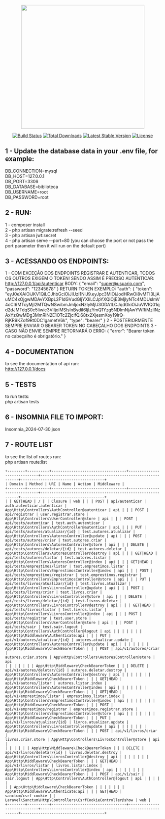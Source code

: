 <p align="center"><a href="https://laravel.com" target="_blank"><img src="https://raw.githubusercontent.com/laravel/art/master/logo-lockup/5%20SVG/2%20CMYK/1%20Full%20Color/laravel-logolockup-cmyk-red.svg" width="400"></a></p>

<p align="center">
<a href="https://travis-ci.org/laravel/framework"><img src="https://travis-ci.org/laravel/framework.svg" alt="Build Status"></a>
<a href="https://packagist.org/packages/laravel/framework"><img src="https://img.shields.io/packagist/dt/laravel/framework" alt="Total Downloads"></a>
<a href="https://packagist.org/packages/laravel/framework"><img src="https://img.shields.io/packagist/v/laravel/framework" alt="Latest Stable Version"></a>
<a href="https://packagist.org/packages/laravel/framework"><img src="https://img.shields.io/packagist/l/laravel/framework" alt="License"></a>
</p>

## 1 - Update the database data in your .env file, for example:

DB_CONNECTION=mysql<BR>
DB_HOST=127.0.0.1<BR>
DB_PORT=3306<BR>
DB_DATABASE=biblioteca<BR>
DB_USERNAME=root<BR>
DB_PASSWORD=root<BR>

## 2 - RUN:
1 - composer install<BR>
2 - php artisan migrate:refresh --seed<BR>
3 - php artisan jwt:secret<BR>
4 - php artisan serve --port=80 (you can choose the port or not pass the port parameter then it will run on the default port)<BR>

## 3 - ACESSANDO OS ENDPOINTS:
1 - COM EXCEÇÃO DOS ENDPOINTS REGISTRAR E AUTENTICAR, TODOS OS OUTROS EXIGEM O TOKEN!
SENDO ASSIM É PRECISO AUTENTICAR:
http://127.0.0.1/api/autenticar
BODY:
{
"email": "super@usuario.com",
"password": "12345678"
}
RETURN TOKEN EXEMPLO:
"auth": {
"token": "eyJ0eXAiOiJKV1QiLCJhbGciOiJIUzI1NiJ9.eyJpc3MiOiJodHRwOi8vMTI3LjAuMC4xOjgwMDAvYXBpL2F1dGVudGljYXIiLCJpYXQiOjE3MjIyNTc4MDUsImV4cCI6MTcyMjI2MTQwNSwibmJmIjoxNzIyMjU3ODA1LCJqdGkiOiJuVlVIQ01qd2dJMTdqS0c5Iiwic3ViIjoiMSIsInBydiI6IjIzYmQ1Yzg5NDlmNjAwYWRiMzllNzAxYzQwMDg3MmRiN2E1OTc2ZjcifQ.68tx2XjesmXoy19lrQ-RjKR9KZof9Rt0DC1gametV6k",
"type": "bearer"
}
2 - POSTERIORMENTE SEMPRE ENVIAR O BEARER TOKEN NO CABEÇALHO DOS ENDPOINTS
3 - CASO NÃO ENVIE SEMPRE RETORNARÁ O ERRO:
{
	"error": "Bearer token no cabeçalho é obrigatório."
}

## 4 - DOCUMENTATION
to see the documentation of api run:<BR>
http://127.0.0.1/docs<BR>


## 5 - TESTS
to run tests:<BR>
php artisan tests<BR>

## 6 - INSOMNIA FILE TO IMPORT:
Insomnia_2024-07-30.json<BR>

## 7 - ROUTE LIST
to see the list of routes run:<BR>
php artisan route:list<BR>
<code>
+--------+----------+----------------------------------+-----------------------------+------------------------------------------------------------+--------------------------------------+
| Domain | Method   | URI                              | Name                        | Action                                                     | Middleware                           |
+--------+----------+----------------------------------+-----------------------------+------------------------------------------------------------+--------------------------------------+
|        | GET|HEAD | /                                |                             | Closure                                                    | web                                  |
|        | POST     | api/autenticar                   | auth.autenticar.autenticar  | App\Http\Controllers\AuthController@autenticar             | api                                  |
|        | POST     | api/registrar                    | user.registrar.store        | App\Http\Controllers\UserController@store                  | api                                  |
|        | POST     | api/tests/autenticar             | test.auth.autenticar        | App\Http\Controllers\AuthController@autenticar             | api                                  |
|        | PUT      | api/tests/autores/atualizar/{id} | test.autores.atualizar      | App\Http\Controllers\AutoresController@update              | api                                  |
|        | POST     | api/tests/autores/criar          | test.autores.criar          | App\Http\Controllers\AutoresController@store               | api                                  |
|        | DELETE   | api/tests/autores/deletar/{id}   | test.autores.deletar        | App\Http\Controllers\AutoresController@destroy             | api                                  |
|        | GET|HEAD | api/tests/autores/listar         | test.autores.listar         | App\Http\Controllers\AutoresController@index               | api                                  |
|        | GET|HEAD | api/tests/emprestimos/listar     | test.emprestimos.listar     | App\Http\Controllers\EmprestimosController@index           | api                                  |
|        | POST     | api/tests/emprestimos/registrar  | test.emprestimos.registrar  | App\Http\Controllers\EmprestimosController@store           | api                                  |
|        | PUT      | api/tests/livros/atualizar/{id}  | test.livros.atualizar       | App\Http\Controllers\LivrosController@update               | api                                  |
|        | POST     | api/tests/livros/criar           | test.livros.criar           | App\Http\Controllers\LivrosController@store                | api                                  |
|        | DELETE   | api/tests/livros/deletar/{id}    | test.livros.deletar         | App\Http\Controllers\LivrosController@destroy              | api                                  |
|        | GET|HEAD | api/tests/livros/listar          | test.livros.listar          | App\Http\Controllers\LivrosController@index                | api                                  |
|        | POST     | api/tests/registrar              | test.user.store             | App\Http\Controllers\UserController@store                  | api                                  |
|        | POST     | api/tests/sair                   | test.sair.logout            | App\Http\Controllers\AuthController@logout                 | api                                  |
|        |          |                                  |                             |                                                            | App\Http\Middleware\Authenticate:api |
|        | PUT      | api/v1/autores/atualizar/{id}    | autores.atualizar.update    | App\Http\Controllers\AutoresController@update              | api                                  |
|        |          |                                  |                             |                                                            | App\Http\Middleware\CheckBearerToken |
|        | POST     | api/v1/autores/criar             | autores.criar.store         | App\Http\Controllers\AutoresController@store               | api                                  |
|        |          |                                  |                             |                                                            | App\Http\Middleware\CheckBearerToken |
|        | DELETE   | api/v1/autores/deletar/{id}      | autores.deletar.destroy     | App\Http\Controllers\AutoresController@destroy             | api                                  |
|        |          |                                  |                             |                                                            | App\Http\Middleware\CheckBearerToken |
|        | GET|HEAD | api/v1/autores/listar            | autores.listar.index        | App\Http\Controllers\AutoresController@index               | api                                  |
|        |          |                                  |                             |                                                            | App\Http\Middleware\CheckBearerToken |
|        | GET|HEAD | api/v1/emprestimos/listar        | emprestimos.listar.index    | App\Http\Controllers\EmprestimosController@index           | api                                  |
|        |          |                                  |                             |                                                            | App\Http\Middleware\CheckBearerToken |
|        | POST     | api/v1/emprestimos/registrar     | emprestimos.registrar.store | App\Http\Controllers\EmprestimosController@store           | api                                  |
|        |          |                                  |                             |                                                            | App\Http\Middleware\CheckBearerToken |
|        | PUT      | api/v1/livros/atualizar/{id}     | livros.atualizar.update     | App\Http\Controllers\LivrosController@update               | api                                  |
|        |          |                                  |                             |                                                            | App\Http\Middleware\CheckBearerToken |
|        | POST     | api/v1/livros/criar              | livros.criar.store          | App\Http\Controllers\LivrosController@store                | api                                  |
|        |          |                                  |                             |                                                            | App\Http\Middleware\CheckBearerToken |
|        | DELETE   | api/v1/livros/deletar/{id}       | livros.deletar.destroy      | App\Http\Controllers\LivrosController@destroy              | api                                  |
|        |          |                                  |                             |                                                            | App\Http\Middleware\CheckBearerToken |
|        | GET|HEAD | api/v1/livros/listar             | livros.listar.index         | App\Http\Controllers\LivrosController@index                | api                                  |
|        |          |                                  |                             |                                                            | App\Http\Middleware\CheckBearerToken |
|        | POST     | api/v1/sair                      | sair.logout                 | App\Http\Controllers\AuthController@logout                 | api                                  |
|        |          |                                  |                             |                                                            | App\Http\Middleware\CheckBearerToken |
|        |          |                                  |                             |                                                            | App\Http\Middleware\Authenticate:api |
|        | GET|HEAD | sanctum/csrf-cookie              |                             | Laravel\Sanctum\Http\Controllers\CsrfCookieController@show | web                                  |
+--------+----------+----------------------------------+-----------------------------+------------------------------------------------------------+--------------------------------------+
</code>